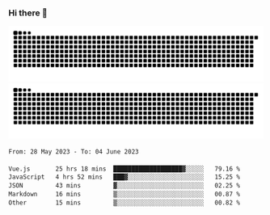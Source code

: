 ### Hi there 👋

![GitHub Snake Light](https://raw.githubusercontent.com/jichangee/jichangee/output/github-snake.svg#gh-light-mode-only)
![GitHub Snake dark](https://raw.githubusercontent.com/jichangee/jichangee/output/github-snake-dark.svg#gh-dark-mode-only)

<!--START_SECTION:waka-->

```txt
From: 28 May 2023 - To: 04 June 2023

Vue.js       25 hrs 18 mins  ███████████████████▓░░░░░   79.16 %
JavaScript   4 hrs 52 mins   ███▓░░░░░░░░░░░░░░░░░░░░░   15.25 %
JSON         43 mins         ▓░░░░░░░░░░░░░░░░░░░░░░░░   02.25 %
Markdown     16 mins         ▒░░░░░░░░░░░░░░░░░░░░░░░░   00.87 %
Other        15 mins         ▒░░░░░░░░░░░░░░░░░░░░░░░░   00.82 %
```

<!--END_SECTION:waka-->

<!--
![GitHub Snake Light](github-snake.svg#gh-light-mode-only)
![GitHub Snake dark](github-snake-dark.svg#gh-dark-mode-only)
-->

<!--
**jichangee/jichangee** is a ✨ _special_ ✨ repository because its `README.md` (this file) appears on your GitHub profile.

Here are some ideas to get you started:

- 🔭 I’m currently working on ...
- 🌱 I’m currently learning ...
- 👯 I’m looking to collaborate on ...
- 🤔 I’m looking for help with ...
- 💬 Ask me about ...
- 📫 How to reach me: ...
- 😄 Pronouns: ...
- ⚡ Fun fact: ...
-->
